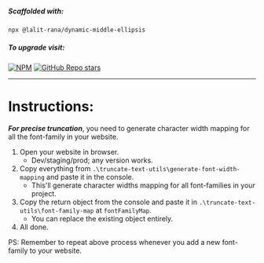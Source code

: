 ##### Scaffolded with:

```bash
npx @lalit-rana/dynamic-middle-ellipsis 
```

##### To upgrade visit:
[![NPM](https://img.shields.io/npm/v/@lalit-rana/dynamic-middle-ellipsis)](https://www.npmjs.com/package/@lalit-rana/dynamic-middle-ellipsis)
[![GitHub Repo stars](https://img.shields.io/github/stars/LalitSinghRana/dynamic-middle-ellipsis)](https://github.com/LalitSinghRana/dynamic-middle-ellipsis.git)

---

# Instructions:

**_For precise truncation_**, you need to generate character width mapping for all the font-family in your website. 
    
  1. Open your website in browser.
      - Dev/staging/prod; any version works.
  2. Copy everything from `.\truncate-text-utils\generate-font-width-mapping` and paste it in the console.
      - This'll generate character widths mapping for all font-families in your project.
  3. Copy the return object from the console and paste it in `.\truncate-text-utils\font-family-map` at `fontFamilyMap`.
      - You can replace the existing object entirely.
  4. All done.


PS: Remember to repeat above process whenever you add a new font-family to your website.